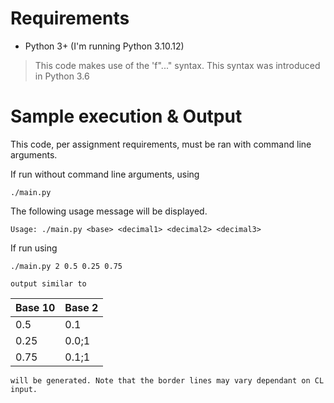 # Requirements
  * Python 3+ (I'm running Python 3.10.12)

> This code makes use of the 'f"..." syntax. 
> This syntax was introduced in Python 3.6

# Sample execution & Output

This code, per assignment requirements, must be ran with command line
arguments. 

If run without command line arguments, using
```
./main.py 
```
The following usage message will be displayed.
```
Usage: ./main.py <base> <decimal1> <decimal2> <decimal3>
```
If run using
```
./main.py 2 0.5 0.25 0.75

output similar to

```
| Base 10 | Base 2 |
| :-------| :--------|
| 0.5     | 0.1      |
| 0.25    | 0.0;1    |
| 0.75    | 0.1;1    |
```
will be generated. Note that the border lines may vary dependant on CL input.